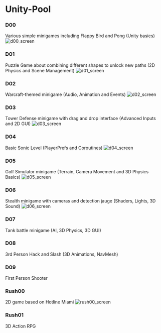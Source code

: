 # Unity-Pool

### D00
Various simple minigames including Flappy Bird and Pong (Unity basics)
![d00_screen](https://i.postimg.cc/gkHg4SV4/flappy.jpg)

### D01
Puzzle Game about combining different shapes to unlock new paths (2D Physics and Scene Management)
![d01_screen](https://i.postimg.cc/Dz85v7tY/puzzle.jpg)

### D02
Warcraft-themed minigame (Audio, Animation and Events)
![d02_screen](https://i.postimg.cc/65XHrJvy/Warcraft.jpg)

### D03
Tower Defense minigame with drag and drop interface (Advanced Inputs and 2D GUI)
![d03_screen](https://i.postimg.cc/NfncGjnW/towerdefense.jpg)

### D04
Basic Sonic Level (PlayerPrefs and Coroutines)
![d04_screen](https://i.postimg.cc/MTBDBdZ7/sanic.jpg)

### D05
Golf Simulator minigame (Terrain, Camera Movement and 3D Physics Basics)
![d05_screen](https://i.postimg.cc/CxvmpR6q/golf.jpg)

### D06
Stealth minigame with cameras and detection jauge (Shaders, Lights, 3D Sound)
![d06_screen](https://i.postimg.cc/kM81RXD0/stealth.jpg)

### D07
Tank battle minigame (AI, 3D Physics, 3D GUI)

### D08
3rd Person Hack and Slash (3D Animations, NavMesh)

### D09
First Person Shooter

### Rush00
2D game based on Hotline Miami
![rush00_screen](https://i.postimg.cc/vmkhDpy8/RUSH00.jpg)

### Rush01
3D Action RPG
